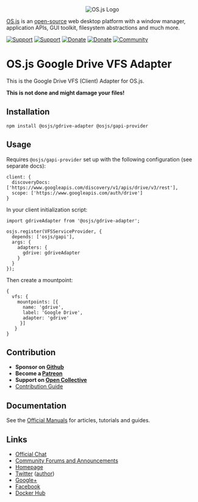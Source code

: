 <p align="center">
  <img alt="OS.js Logo" src="https://raw.githubusercontent.com/os-js/gfx/master/logo-big.png" />
</p>

[OS.js](https://www.os-js.org/) is an [open-source](https://raw.githubusercontent.com/os-js/OS.js/master/LICENSE) web desktop platform with a window manager, application APIs, GUI toolkit, filesystem abstractions and much more.

[![Support](https://img.shields.io/badge/patreon-support-orange.svg)](https://www.patreon.com/user?u=2978551&ty=h&u=2978551)
[![Support](https://img.shields.io/badge/opencollective-donate-red.svg)](https://opencollective.com/osjs)
[![Donate](https://img.shields.io/badge/liberapay-donate-yellowgreen.svg)](https://liberapay.com/os-js/)
[![Donate](https://img.shields.io/badge/paypal-donate-yellow.svg)](https://paypal.me/andersevenrud)
[![Community](https://img.shields.io/badge/join-community-green.svg)](https://community.os-js.org/)

# OS.js Google Drive VFS Adapter

This is the Google Drive VFS (Client) Adapter for OS.js.

**This is not done and might damage your files!**

## Installation

```
npm install @osjs/gdrive-adapter @osjs/gapi-provider
```

## Usage

Requires `@osjs/gapi-provider` set up with the following configuration (see separate docs):

```
client: {
  discoveryDocs: ['https://www.googleapis.com/discovery/v1/apis/drive/v3/rest'],
  scope: ['https://www.googleapis.com/auth/drive']
}
```

In your client initialization script:

```
import gdriveAdapter from '@osjs/gdrive-adapter';

osjs.register(VFSServiceProvider, {
  depends: ['osjs/gapi'],
  args: {
    adapters: {
      gdrive: gdriveAdapter
    }
  }
});
```

Then create a mountpoint:

```
{
  vfs: {
    mountpoints: [{
      name: 'gdrive',
      label: 'Google Drive',
      adapter: 'gdrive'
     }]
   }
}
```

## Contribution

* **Sponsor on [Github](https://github.com/sponsors/andersevenrud)**
* **Become a [Patreon](https://www.patreon.com/user?u=2978551&ty=h&u=2978551)**
* **Support on [Open Collective](https://opencollective.com/osjs)**
* [Contribution Guide](https://github.com/os-js/OS.js/blob/master/CONTRIBUTING.md)

## Documentation

See the [Official Manuals](https://manual.os-js.org/) for articles, tutorials and guides.

## Links

* [Official Chat](https://gitter.im/os-js/OS.js)
* [Community Forums and Announcements](https://community.os-js.org/)
* [Homepage](https://os-js.org/)
* [Twitter](https://twitter.com/osjsorg) ([author](https://twitter.com/andersevenrud))
* [Google+](https://plus.google.com/b/113399210633478618934/113399210633478618934)
* [Facebook](https://www.facebook.com/os.js.org)
* [Docker Hub](https://hub.docker.com/u/osjs/)
